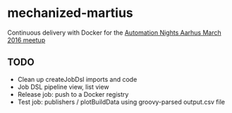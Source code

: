 # mechanized-martius

Continuous delivery with Docker for the [Automation Nights Aarhus March 2016 meetup](http://www.meetup.com/CoDe-U-AROS/events/228696565/)

## TODO
* Clean up createJobDsl imports and code
* Job DSL pipeline view, list view
* Release job: push to a Docker registry
* Test job: publishers / plotBuildData using groovy-parsed output.csv file
